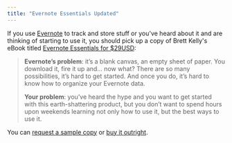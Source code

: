 ```yaml
---
title: "Evernote Essentials Updated"
---
```

<p>If you use <a href="http://evernote.com">Evernote</a> to track and store stuff or you've heard about it and are thinking of starting to use it, you should pick up a copy of Brett Kelly's eBook titled <a href="https://members.nerdgap.com/order-evernote-essentials/">Evernote Essentials for $29USD</a>:</p>
<blockquote><p>
  <strong>Evernote’s problem</strong>: it’s a blank canvas, an empty sheet of paper. You download it, fire it up and… now what? There are so many possibilities, it’s hard to get started. And once you do, it’s hard to know how to organize your Evernote data.</p>
<p>  <strong>Your problem</strong>: you’ve heard the hype and you want to get started with this earth-shattering product, but you don’t want to spend hours upon weekends learning not only how to use it, but the best ways to use it.
</p></blockquote>
<p>You can <a href="https://members.nerdgap.com/evernote-essentials/sample-request/">request a sample copy</a> or <a href="https://members.nerdgap.com/evernote-essentials/buy/">buy it outright</a>.</p>
